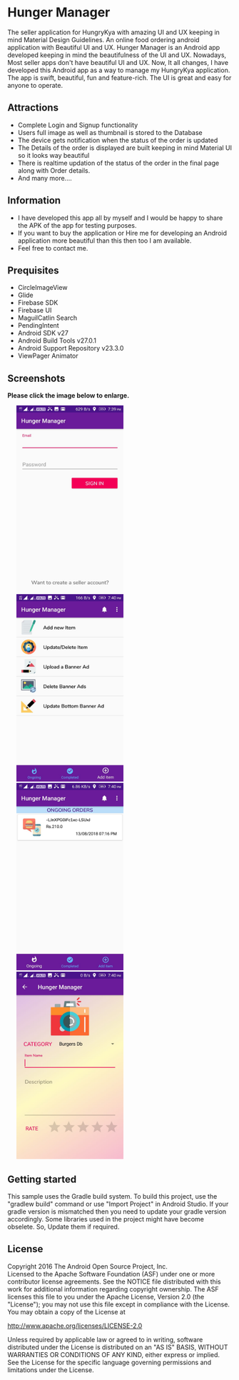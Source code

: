 # Hunger Manager
The seller application for HungryKya with amazing UI and UX keeping in mind Material Design Guidelines. An online food ordering android application with Beautiful UI and UX. Hunger Manager is an Android app developed keeping in mind the beautifulness of the UI and UX. 
Nowadays, Most seller apps don't have beautiful UI and UX. Now, It all changes, I have developed this Android app as a way to manage 
my HungryKya application. The app is swift, beautiful, fun and feature-rich. The UI is great and easy for anyone to operate.

## Attractions
* Complete Login and Signup functionality
* Users full image as well as thumbnail is stored to the Database
* The device gets notification when the status of the order is updated
* The Details of the order is displayed are built keeping in mind Material UI so it looks way beautiful
* There is realtime updation of the status of the order in the final page along with Order details.
* And many more....

## Information
* I have developed this app all by myself and I would be happy to share the APK of the app for testing purposes. 
* If you want to buy the application or Hire me for developing an Android application more beautiful than this then too I am available.
* Feel free to contact me.

## Prequisites
* CircleImageView
* Glide
* Firebase SDK
* Firebase UI
* MaguilCatlin Search
* PendingIntent
* Android SDK v27
* Android Build Tools v27.0.1
* Android Support Repository v23.3.0
* ViewPager Animator

## Screenshots

**Please click the image below to enlarge.**

<img src="https://github.com/Shubhraaaj/HungerManager/blob/master/WhatsApp%20Image%202018-08-13%20at%207.41.17%20PM.jpeg" height="420" width="240" hspace="20"><img src="https://github.com/Shubhraaaj/HungerManager/blob/master/WhatsApp%20Image%202018-08-13%20at%207.41.19%20PM.jpeg" height="420" width="240" hspace="20"><img src="https://github.com/Shubhraaaj/HungerManager/blob/master/WhatsApp%20Image%202018-08-13%20at%207.41.20%20PM.jpeg" height="420" width="240" hspace="20"><img src="https://github.com/Shubhraaaj/HungerManager/blob/master/WhatsApp%20Image%202018-08-13%20at%207.41.16%20PM.jpeg" height="420" width="240" hspace="20">

## Getting started
This sample uses the Gradle build system. 
To build this project, use the "gradlew build" command or use "Import Project" in Android Studio. 
If your gradle version is mismatched then you need to update your gradle version accordingly.
Some libraries used in the project might have become obselete. So, Update them if required.

## License
<p> Copyright 2016 The Android Open Source Project, Inc.<br>
Licensed to the Apache Software Foundation (ASF) under one or more contributor license agreements. 
See the NOTICE file distributed with this work for additional information regarding copyright ownership. 
The ASF licenses this file to you under the Apache License, Version 2.0 (the "License"); 
you may not use this file except in compliance with the License. You may obtain a copy of the License at<br>

http://www.apache.org/licenses/LICENSE-2.0 <br>

Unless required by applicable law or agreed to in writing, software distributed under the License is distributed on an "AS IS" BASIS, 
WITHOUT WARRANTIES OR CONDITIONS OF ANY KIND, either express or implied. See the License for the specific language governing permissions 
and limitations under the License.<p>

